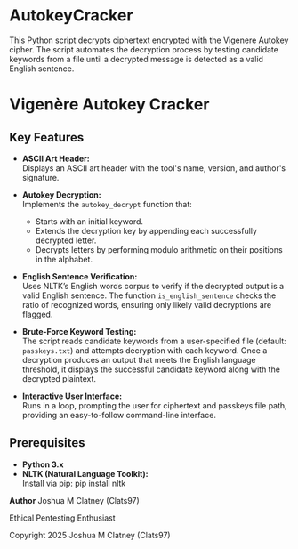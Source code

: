 # AutokeyCracker
This Python script decrypts ciphertext encrypted with the Vigenere Autokey cipher. The script automates the decryption process by testing candidate keywords from a file until a decrypted message is detected as a valid English sentence.

# Vigenère Autokey Cracker

## Key Features

- **ASCII Art Header:**  
  Displays an ASCII art header with the tool's name, version, and author's signature.

- **Autokey Decryption:**  
  Implements the `autokey_decrypt` function that:
  - Starts with an initial keyword.
  - Extends the decryption key by appending each successfully decrypted letter.
  - Decrypts letters by performing modulo arithmetic on their positions in the alphabet.

- **English Sentence Verification:**  
  Uses NLTK’s English words corpus to verify if the decrypted output is a valid English sentence. The function `is_english_sentence` checks the ratio of recognized words, ensuring only likely valid decryptions are flagged.

- **Brute-Force Keyword Testing:**  
  The script reads candidate keywords from a user-specified file (default: `passkeys.txt`) and attempts decryption with each keyword. Once a decryption produces an output that meets the English language threshold, it displays the successful candidate keyword along with the decrypted plaintext.

- **Interactive User Interface:**  
  Runs in a loop, prompting the user for ciphertext and passkeys file path, providing an easy-to-follow command-line interface.

## Prerequisites

- **Python 3.x**
- **NLTK (Natural Language Toolkit):**  
  Install via pip:
  pip install nltk

**Author**
Joshua M Clatney (Clats97)

Ethical Pentesting Enthusiast

Copyright 2025 Joshua M Clatney (Clats97)
